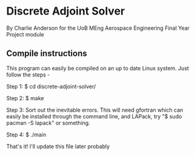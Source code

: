 # Discrete Adjoint Solver

By Charlie Anderson for the UoB MEng Aerospace Engineering Final Year Project module


## Compile instructions

This program can easily be compiled on an up to date Linux system. Just follow the steps - 

Step 1: $ cd discrete-adjoint-solver/

Step 2: $ make

Step 3: Sort out the inevitable errors. This will need gfortran which can easily be installed through the command line, and LAPack, try "$ sudo pacman -S lapack" or something.

Step 4: $ ./main

That's it! I'll update this file later probably
